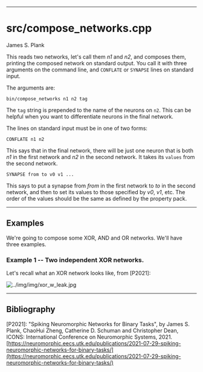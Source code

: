 ---------
# src/compose_networks.cpp

James S. Plank

This reads two networks, let's call them *n1* and *n2*, and composes them, printing the
composed network on standard output.  You call it with three arguments on the command
line, and `CONFLATE` or `SYNAPSE` lines on standard input.

The arguments are:

```
bin/compose_networks n1 n2 tag
```

The `tag` string is prepended to the name of the neurons on `n2`.  This can be helpful
when you want to differentiate neurons in the final network.

The lines on standard input must be in one of two forms:

```
CONFLATE n1 n2
```

This says that in the final network, there will be just one neuron that is both *n1*
in the first network and *n2* in the second network.  It takes its `values` from the
second network.

```
SYNAPSE from to v0 v1 ...
```

This says to put a synapse from *from* in the first network to *to* in the second network,
and then to set its values to those specified by *v0*, *v1*, etc.   The order of the
values should be the same as defined by the property pack.

------------------------------------------------------------
## Examples 

We're going to compose some XOR, AND and OR networks.  We'll have three examples.

### Example 1 -- Two independent XOR networks.

Let's recall what an XOR network looks like, from [P2021]:

![../img/img/xor_w_leak.jpg](../img/img/xor_w_leak.jpg)

------------------------------------------------------------
## Bibliography

[P2021]: "Spiking Neuromorphic Networks for Binary Tasks", by James S. Plank, ChaoHui Zheng, Catherine D. Schuman and Christopher Dean, ICONS: International Conference on Neuromorphic Systems, 2021.
[https://neuromorphic.eecs.utk.edu/publications/2021-07-29-spiking-neuromorphic-networks-for-binary-tasks/](https://neuromorphic.eecs.utk.edu/publications/2021-07-29-spiking-neuromorphic-networks-for-binary-tasks/)



